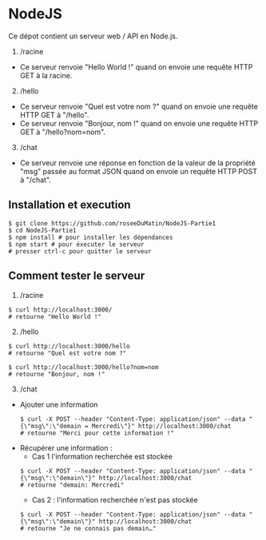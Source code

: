 # NodeJS

Ce dépot contient un serveur web / API en Node.js.

1. /racine
- Ce serveur renvoie "Hello World !" quand on envoie une requête HTTP GET à la racine.

2. /hello
- Ce serveur renvoie "Quel est votre nom ?" quand on envoie une requête HTTP GET à "/hello".
- Ce serveur renvoie "Bonjour, nom !" quand on envoie une requête HTTP GET à "/hello?nom=nom".

3. /chat
- Ce serveur renvoie une réponse en fonction de la valeur de la propriété "msg" passée au format JSON quand on envoie un requête HTTP POST à "/chat".


## Installation et execution
```
$ git clone https://github.com/roseeDuMatin/NodeJS-Partie1
$ cd NodeJS-Partie1
$ npm install # pour installer les dépendances
$ npm start # pour éxecuter le serveur
# presser ctrl-c pour quitter le serveur
```

## Comment tester le serveur
1. /racine
```
$ curl http://localhost:3000/ 
# retourne "Hello World !"
```
2. /hello
```
$ curl http://localhost:3000/hello 
# retourne "Quel est votre nom ?"
```
```
$ curl http://localhost:3000/hello?nom=nom
# retourne "Bonjour, nom !"
```
3. /chat
* Ajouter une information
    ```
    $ curl -X POST --header "Content-Type: application/json" --data "{\"msg\":\"demain = Mercredi\"}" http://localhost:3000/chat
    # retourne "Merci pour cette information !"
    ```
* Récupérer une information : 
    * Cas 1 l'information recherchée est stockée
    ```
    $ curl -X POST --header "Content-Type: application/json" --data "{\"msg\":\"demain\"}" http://localhost:3000/chat
    # retourne "demain: Mercredi"
    ```
    * Cas 2 : l'information recherchée n'est pas stockée 
    ```
    $ curl -X POST --header "Content-Type: application/json" --data "{\"msg\":\"demain\"}" http://localhost:3000/chat
    # retourne "Je ne connais pas demain…"
    ```